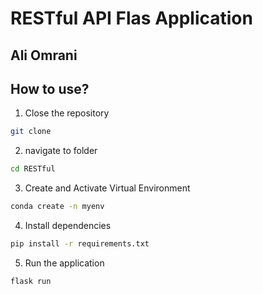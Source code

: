 # RESTful API Flas Application
## Ali Omrani

## How to use?
1. Close the repository
```bash
git clone 
```
2. navigate to folder
```bash
cd RESTful
```
3. Create and Activate Virtual Environment
```bash
conda create -n myenv
```
4. Install dependencies
```bash
pip install -r requirements.txt
```
5. Run the application
```bash
flask run
```